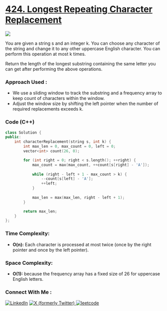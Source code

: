 # [424. Longest Repeating Character Replacement](https://leetcode.com/problems/longest-repeating-character-replacement/description/)

![](https://badgen.net/badge/Level/Medium/yellow)

You are given a string s and an integer k. You can choose any character of the string and change it to any other uppercase English character. You can perform this operation at most k times.

Return the length of the longest substring containing the same letter you can get after performing the above operations.

### Approach Used :

-   We use a sliding window to track the substring and a frequency array to keep count of characters within the window.
-   Adjust the window size by shifting the left pointer when the number of required replacements exceeds k.

### Code (C++)

```cpp
class Solution {
public:
    int characterReplacement(string s, int k) {
        int max_len = 0, max_count = 0, left = 0;
        vector<int> count(26, 0);

        for (int right = 0; right < s.length(); ++right) {
            max_count = max(max_count, ++count[s[right] - 'A']);
            
            while (right - left + 1 - max_count > k) {
                --count[s[left] - 'A'];
                ++left;
            }
            
            max_len = max(max_len, right - left + 1);
        }

        return max_len;
    }
};
```

### Time Complexity:
- **O(n):**  Each character is processed at most twice (once by the right pointer and once by the left pointer).

### Space Complexity:
- **O(1):** because the frequency array has a fixed size of 26 for uppercase English letters.


### Connect With Me : 

<a href="https://www.linkedin.com/in/shivam-ray-b4306524a/" target="_blank"><img src="https://img.shields.io/badge/LinkedIn-0077B5?style=for-the-badge&logo=linkedin&logoColor=white" alt="LinkedIn"></a>
<a href="https://x.com/rai_shivam11/" target="_blank"><img src="https://img.shields.io/badge/Twitter-1DA1F2?style=for-the-badge&logo=twitter&logoColor=white" alt="X (formerly Twitter)">
</a>
<a href="https://leetcode.com/u/shrunited0702/" target="_blank"><img src="https://img.shields.io/badge/LeetCode-000000?style=for-the-badge&logo=LeetCode&logoColor=#d16c06" alt="leetcode">
</a>